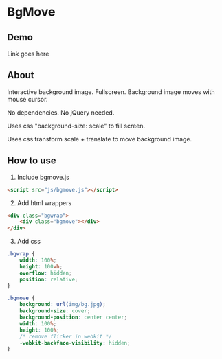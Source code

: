 # BgMove


## Demo
Link goes here


## About

Interactive background image. Fullscreen. Background image moves with mouse cursor.

No dependencies. No jQuery needed.

Uses css "background-size: scale" to fill screen.

Uses css transform scale + translate to move background image.


## How to use

1) Include bgmove.js
```html
<script src="js/bgmove.js"></script>
```

2) Add html wrappers
```html
<div class="bgwrap">   
    <div class="bgmove"></div>
</div>
```

3. Add css
```css
.bgwrap {
    width: 100%;
    height: 100vh;
    overflow: hidden;
    position: relative;
}

.bgmove {
    background: url(img/bg.jpg);
    background-size: cover;
    background-position: center center;
    width: 100%;
    height: 100%;
    /* remove flicker in webkit */
    -webkit-backface-visibility: hidden; 
}
```
